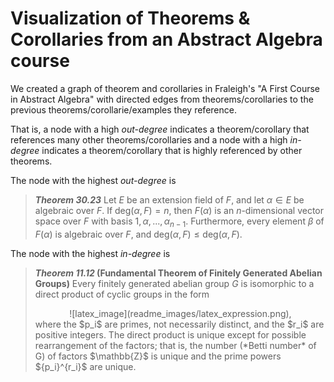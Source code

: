 # Visualization of Theorems & Corollaries from an Abstract Algebra course

We created a graph of theorem and corollaries in Fraleigh's "A First Course in Abstract Algebra" with directed edges from theorems/corollaries to the previous theorems/corollarie/examples they reference.

That is, a node with a high *out-degree* indicates a theorem/corollary that references many other theorems/corollaries and a node with a high *in-degree* indicates a theorem/corollary that is highly referenced by other theorems.

The node with the highest *out-degree* is 
> ***Theorem 30.23*** Let $E$ be an extension field of $F$, and let $\alpha \in E$ be algebraic over $F$. If $\text{deg}(\alpha, F) = n$, then $F(\alpha)$ is an $n$-dimensional vector space over $F$ with basis ${1, \alpha, ..., \alpha_{n-1}}$. Furthermore, every element $\beta$ of $F(\alpha)$ is algebraic over $F$, and $\text{deg}(\alpha, F) \le \text{deg}(\alpha, F)$.



The node with the highest *in-degree* is
> ***Theorem 11.12* (Fundamental Theorem of Finitely Generated Abelian Groups)** Every finitely generated abelian group $G$ is isomorphic to a direct product of cyclic groups in the form 
> <div style="text-align: center;">![latex_image](readme_images/latex_expression.png),</div>
> where the $p_i$ are primes, not necessarily distinct, and the $r_i$ are positive integers. The direct product is unique except for possible rearrangement of the factors; that is, the number (*Betti number* of G) of factors $\mathbb{Z}$ is unique and the prime powers ${p_i}^{r_i}$ are unique.
<!-- $$\mathbb{Z}_{(p_1)^{r_1}} \times \mathbb{Z}_{(p_2)^{r_2}} \times ... \times \mathbb{Z}_{(p_n)^{r_n}} \times \mathbb{Z} \times \mathbb{Z} \times ... \times \mathbb{Z}$$ -->